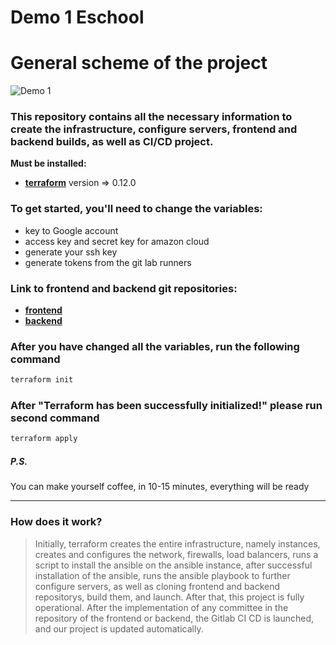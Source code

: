 # Demo 1 Eschool
# General scheme of the project
![Demo 1](http://i.piccy.info/i9/44f7701aeca4b0aa7c4eaef37a0549a5/1597913853/68933/1392829/demo1_2020.jpg)
### This repository contains all the necessary information to create the infrastructure, configure servers, frontend and backend builds, as well as CI/CD project.
__Must be installed:__
- __[terraform](https://www.terraform.io/downloads.html)__ version => 0.12.0
### To get started, you'll need to change the variables:
* key to Google account
* access key and secret key for amazon cloud
* generate your ssh key
* generate tokens from the git lab runners
### Link to frontend and backend git repositories:
* __[frontend](https://github.com/OlehKuryshko/final_project)__
* __[backend](https://github.com/OlehKuryshko/eSchool)__
### After you have changed all the variables, run the following command
```bash
terraform init
```
### After "Terraform has been successfully initialized!" please run second command
```bash
terraform apply
```
##### P.S.
You can make yourself coffee, in 10-15 minutes, everything will be ready
___
### How does it work?
>Initially, terraform creates the entire infrastructure, namely instances, creates and configures the network, firewalls, load balancers, runs a script to install the ansible on the ansible instance, after successful installation of the ansible, runs the ansible playbook to further configure servers, as well as cloning frontend and backend repositorys, build them, and launch. After that, this project is fully operational. After the implementation of any committee in the repository of the frontend or backend, the Gitlab CI CD is launched, and our project is updated automatically.